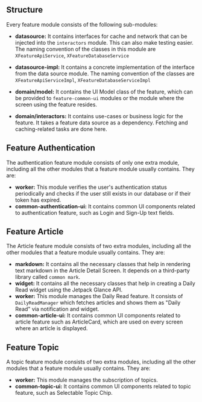 ## Structure
Every feature module consists of the following sub-modules:

- **datasource:** It contains interfaces for cache and network that can be injected into the `interactors` module. This can also make testing easier. The naming convention of the classes in this module are `XFeatureApiService`, `XFeatureDatabaseService`

- **datasource-impl:** It contains a concrete implementation of the interface from the data source module. The naming convention of the classes are `XFeatureApiServiceImpl`, `XFeatureDatabaseServiceImpl`

- **domain/model:** It contains the UI Model class of the feature, which can be provided to `feature-common-ui` modules or the module where the screen using the feature resides.

- **domain/interactors:** It contains use-cases or business logic for the feature. It takes a feature data source as a dependency. Fetching and caching-related tasks are done here. 

## Feature Authentication
The authentication feature module consists of only one extra module, including all the other modules that a feature module usually contains. They are:

- **worker:** This module verifies the user's authentication status periodically and checks if the user still exists in our database or if their token has expired.
- **common-authentication-ui:** It contains common UI components related to authentication feature, such as Login and Sign-Up text fields.

## Feature Article
The Article feature module consists of two extra modules, including all the other modules that a feature module usually contains. They are:

- **markdown:** It contains all the necessary classes that help in rendering text markdown in the Article Detail Screen. It depends on a third-party library called `common mark`.
- **widget:** It contains all the necessary classes that help in creating a Daily Read widget using the Jetpack Glance API.
- **worker:** This module manages the Daily Read feature. It consists of `DailyReadManager` which fetches articles and shows them as "Daily Read" via notification and widget.
- **common-article-ui:** It contains common UI components related to article feature such as ArticleCard, which are used on every screen where an article is displayed.

## Feature Topic
A topic feature module consists of two extra modules, including all the other modules that a feature module usually contains. They are:

- **worker:** This module manages the subscription of topics.
- **common-topic-ui:** It contains common UI components related to topic feature, such as Selectable Topic Chip.
